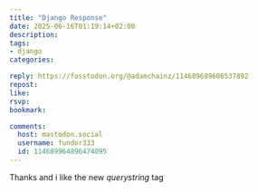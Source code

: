 ```yaml
---
title: "Django Response"
date: 2025-06-16T01:19:14+02:00
description:
tags:
- django
categories:

reply: https://fosstodon.org/@adamchainz/114689689606537892
repost:
like:
rsvp:
bookmark:

comments:
  host: mastodon.social
  username: fundor333
  id: 114689964896474095
---
```


Thanks and i like the new _querystring_  tag
